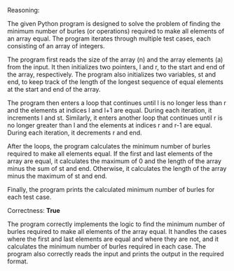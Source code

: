 Reasoning:

The given Python program is designed to solve the problem of finding the minimum number of burles (or operations) required to make all elements of an array equal. The program iterates through multiple test cases, each consisting of an array of integers.

The program first reads the size of the array (n) and the array elements (a) from the input. It then initializes two pointers, l and r, to the start and end of the array, respectively. The program also initializes two variables, st and end, to keep track of the length of the longest sequence of equal elements at the start and end of the array.

The program then enters a loop that continues until l is no longer less than r and the elements at indices l and l+1 are equal. During each iteration, it increments l and st. Similarly, it enters another loop that continues until r is no longer greater than l and the elements at indices r and r-1 are equal. During each iteration, it decrements r and end.

After the loops, the program calculates the minimum number of burles required to make all elements equal. If the first and last elements of the array are equal, it calculates the maximum of 0 and the length of the array minus the sum of st and end. Otherwise, it calculates the length of the array minus the maximum of st and end.

Finally, the program prints the calculated minimum number of burles for each test case.

Correctness: **True**

The program correctly implements the logic to find the minimum number of burles required to make all elements of the array equal. It handles the cases where the first and last elements are equal and where they are not, and it calculates the minimum number of burles required in each case. The program also correctly reads the input and prints the output in the required format.